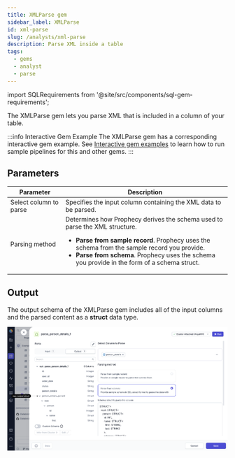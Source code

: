 ```yaml
---
title: XMLParse gem
sidebar_label: XMLParse
id: xml-parse
slug: /analysts/xml-parse
description: Parse XML inside a table
tags:
  - gems
  - analyst
  - parse
---
```


import SQLRequirements from '@site/src/components/sql-gem-requirements';

<SQLRequirements
  execution_engine="SQL Warehouse"
  sql_package_name=""
  sql_package_version=""
/>

The XMLParse gem lets you parse XML that is included in a column of your table.

:::info Interactive Gem Example
The XMLParse gem has a corresponding interactive gem example. See [Interactive gem examples](/analysts/gems#interactive-gem-examples) to learn how to run sample pipelines for this and other gems.
:::

## Parameters

| Parameter              | Description                                                                                                                                                                                                                                                                                 |
| ---------------------- | ------------------------------------------------------------------------------------------------------------------------------------------------------------------------------------------------------------------------------------------------------------------------------------------- |
| Select column to parse | Specifies the input column containing the XML data to be parsed.                                                                                                                                                                                                                            |
| Parsing method         | Determines how Prophecy derives the schema used to parse the XML structure.<ul><li>**Parse from sample record**. Prophecy uses the schema from the sample record you provide.</li><li>**Parse from schema**. Prophecy uses the schema you provide in the form of a schema struct.</li></ul> |

## Output

The output schema of the XMLParse gem includes all of the input columns and the parsed content as a **struct** data type.

![XMLParse](img/xml-parse.png)
